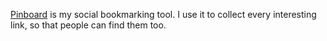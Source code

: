 [Pinboard](https://pinboard.in/) is my social bookmarking tool. I use it to collect every interesting link, so that people can find them too.
